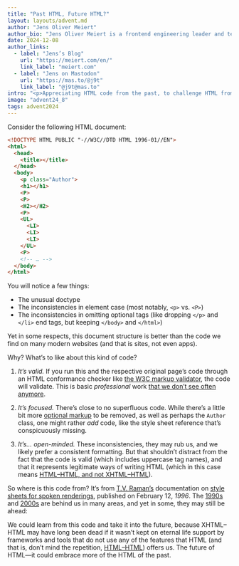 ```yaml
---
title: "Past HTML, Future HTML?"
layout: layouts/advent.md
author: "Jens Oliver Meiert"
author_bio: "Jens Oliver Meiert is a frontend engineering leader and tech author/publisher. He specializes in HTML and CSS optimization and maintainability."
date: 2024-12-08
author_links:
  - label: "Jens’s Blog"
    url: "https://meiert.com/en/"
    link_label: "meiert.com"
  - label: "Jens on Mastodon"
    url: "https://mas.to/@j9t"
    link_label: "@j9t@mas.to"
intro: "<p>Appreciating HTML code from the past, to challenge HTML from the present.</p>"
image: "advent24_8"
tags: advent2024
---
```


Consider the following HTML document:

```html
<!DOCTYPE HTML PUBLIC "-//W3C//DTD HTML 1996-01//EN">
<html>
  <head>
    <title></title>
  </head>
  <body>
    <p class="Author">
    <h1></h1>
    <P>
    <P>
    <H2></H2>
    <P>
    <UL>
      <LI>
      <LI>
      <LI>
    </UL>
    <P>
    <!-- … -->
  </body>
</html>
```

You will notice a few things:

* The unusual doctype
* The inconsistencies in element case (most notably, `<p>` vs. `<P>`)
* The inconsistencies in omitting optional tags (like dropping `</p>` and `</li>` end tags, but keeping `</body>` and `</html>`)

Yet in some respects, this document structure is better than the code we find on many modern websites (and that is sites, not even apps).

Why? What’s to like about this kind of code?

1. _It’s valid._ If you run this and the respective original page’s code through an HTML conformance checker like [the W3C markup validator](https://validator.w3.org/), the code will validate. This is basic _professional_ work [that we don’t see often anymore](https://meiert.com/en/blog/html-conformance-2024/).

2. _It’s focused._ There’s close to no superfluous code. While there’s a little bit more [optional markup](https://meiert.com/en/blog/optional-html/) to be removed, as well as perhaps the `Author` class, one might rather _add_ code, like the style sheet reference that’s conspicuously missing.

3. _It’s… open-minded._ These inconsistencies, they may rub us, and we likely prefer a consistent formatting. But that shouldn’t distract from the fact that the code is valid (which includes uppercase tag names), and that it represents legitimate ways of writing HTML (which in this case means [HTML–HTML, and not XHTML–HTML](https://css-tricks.com/write-html-the-html-way-not-the-xhtml-way/)).

So where is this code from? It’s from [T.V. Raman’s](https://en.wikipedia.org/wiki/T._V._Raman) documentation on [style sheets for spoken renderings](https://www.w3.org/Style/CSS/Speech/speech.html), published on February 12, _1996_. The [1990s](https://frontenddogma.com/topics/1990s/) and [2000s](https://frontenddogma.com/topics/2000s/) are behind us in many areas, and yet in some, they may still be ahead:

We could learn from this code and take it into the future, because XHTML–HTML may have long been dead if it wasn’t kept on eternal life support by frameworks and tools that do not use any of the features that HTML (and that is, don’t mind the repetition, [HTML–HTML](https://css-tricks.com/write-html-the-html-way-not-the-xhtml-way/#aa-the-html-way-of-writing-html)) offers us. The future of HTML—it could embrace more of the HTML of the past.
